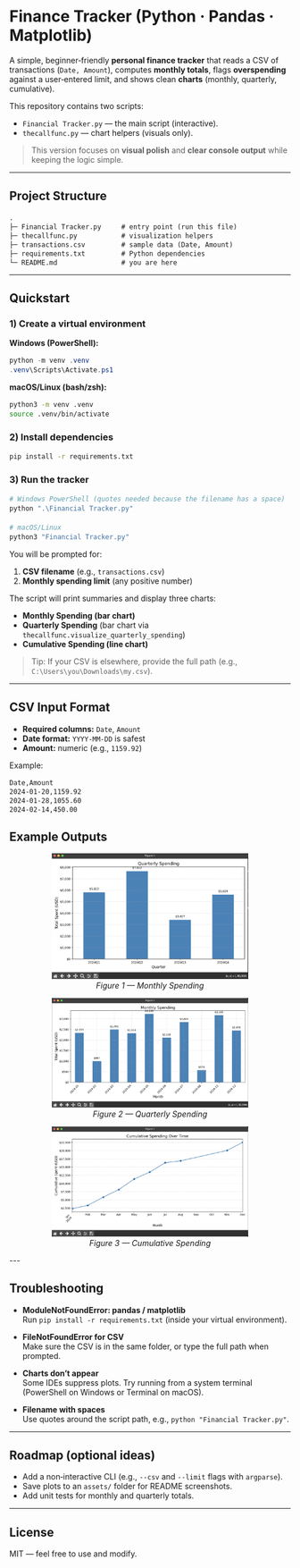 # Finance Tracker (Python · Pandas · Matplotlib)

A simple, beginner‑friendly **personal finance tracker** that reads a CSV of transactions (`Date, Amount`),
computes **monthly totals**, flags **overspending** against a user‑entered limit, and shows clean **charts**
(monthly, quarterly, cumulative).

This repository contains two scripts:

- `Financial Tracker.py` — the main script (interactive).  
- `thecallfunc.py` — chart helpers (visuals only).

> This version focuses on **visual polish** and **clear console output** while keeping the logic simple.

---

## Project Structure
```
.
├─ Financial Tracker.py     # entry point (run this file)
├─ thecallfunc.py           # visualization helpers
├─ transactions.csv         # sample data (Date, Amount)
├─ requirements.txt         # Python dependencies
└─ README.md                # you are here
```

---

## Quickstart

### 1) Create a virtual environment
**Windows (PowerShell):**
```powershell
python -m venv .venv
.venv\Scripts\Activate.ps1
```

**macOS/Linux (bash/zsh):**
```bash
python3 -m venv .venv
source .venv/bin/activate
```

### 2) Install dependencies
```bash
pip install -r requirements.txt
```

### 3) Run the tracker
```bash
# Windows PowerShell (quotes needed because the filename has a space)
python ".\Financial Tracker.py"

# macOS/Linux
python3 "Financial Tracker.py"
```

You will be prompted for:
1) **CSV filename** (e.g., `transactions.csv`)  
2) **Monthly spending limit** (any positive number)

The script will print summaries and display three charts:
- **Monthly Spending (bar chart)**
- **Quarterly Spending** (bar chart via `thecallfunc.visualize_quarterly_spending`)
- **Cumulative Spending (line chart)**

> Tip: If your CSV is elsewhere, provide the full path (e.g., `C:\Users\you\Downloads\my.csv`).

---

## CSV Input Format

- **Required columns:** `Date`, `Amount`  
- **Date format:** `YYYY-MM-DD` is safest  
- **Amount:** numeric (e.g., `1159.92`)

Example:
```csv
Date,Amount
2024-01-20,1159.92
2024-01-28,1055.60
2024-02-14,450.00
```

## Example Outputs

<p align="center">
  <img src="output1.png" alt="Monthly Spending" width="70%">
  <br>
  <em>Figure 1 — Monthly Spending</em>
</p>

<p align="center">
  <img src="output2.png" alt="Quarterly Spending" width="70%">
  <br>
  <em>Figure 2 — Quarterly Spending</em>
</p>

<p align="center">
  <img src="output3.png" alt="Cumulative Spending" width="70%">
  <br>
  <em>Figure 3 — Cumulative Spending</em>
</p>
---

## Troubleshooting

- **ModuleNotFoundError: pandas / matplotlib**  
  Run `pip install -r requirements.txt` (inside your virtual environment).

- **FileNotFoundError for CSV**  
  Make sure the CSV is in the same folder, or type the full path when prompted.

- **Charts don’t appear**  
  Some IDEs suppress plots. Try running from a system terminal (PowerShell on Windows or Terminal on macOS).

- **Filename with spaces**  
  Use quotes around the script path, e.g., `python "Financial Tracker.py"`.

---

## Roadmap (optional ideas)
- Add a non‑interactive CLI (e.g., `--csv` and `--limit` flags with `argparse`).
- Save plots to an `assets/` folder for README screenshots.
- Add unit tests for monthly and quarterly totals.

---

## License
MIT — feel free to use and modify.
